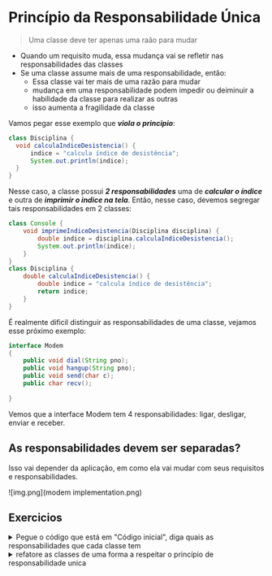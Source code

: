 # Princípio da Responsabilidade Única

> Uma classe deve ter apenas uma raão para mudar

- Quando um requisito muda, essa mudança vai se refletir nas responsabilidades das classes
- Se uma classe assume mais de uma responsabilidade, então:
  - Essa classe vai ter mais de uma razão para mudar
  - mudança em uma responsabilidade podem impedir ou deiminuir a habilidade da classe para realizar as outras
  - isso aumenta a fragilidade da classe

Vamos pegar esse exemplo que ***viola o principio***:

  ```java
  class Disciplina {
	void calculaIndiceDesistencia() {
		indice = "calcula índice de desistência";
		System.out.println(indice);
	}
}
  ```
Nesse caso, a classe possui ***2 responsabilidades*** uma de ***calcular o índice*** e outra de ***imprimir o indice na tela***.
Então, nesse caso, devemos segregar tais responsabilidades em 2 classes:

```java
class Console {
    void imprimeIndiceDesistencia(Disciplina disciplina) {
        double indice = disciplina.calculaIndiceDesistencia();
        System.out.println(indice);
    }
}
class Disciplina {
    double calculaIndiceDesistencia() {
        double indice = "calcula índice de desistência";
        return indice;
    }
}
```
É realmente dificil distinguir as responsabilidades de uma classe, vejamos esse próximo exemplo:

```java
interface Modem
{
	public void dial(String pno);
	public void hangup(String pno);
	public void send(char c);
	public char recv();
	
}
```

Vemos que a interface Modem tem 4 responsabilidades: ligar, desligar, enviar e receber.

## As responsabilidades devem ser separadas?

Isso vai depender da aplicação, em como ela vai mudar com seus requisitos e responsabilidades.

![img.png](modem implementation.png)

## Exercicios

<details>
<summary>Pegue o código que está em "Código inicial", diga quais as responsabilidades que cada classe tem</summary>

- main:
  - printar as mensagens na tela
  - receber as entradas do usuário
  - checar se a entrada é valida
  - criar o id do usuário
- Pessoa:
  - receber os dados sobre a pessoa

</details>

<details>
<summary>refatore as classes de uma forma a respeitar o princípio de responsabilidade unica</summary>

- main:
  - retiramos a responsabilidade de printar as mensagens para uma classe chamada ***gerenciadorMensagens***:
  
```java
package codigoFinal;

import java.io.BufferedReader;
import java.io.IOException;
import java.io.InputStreamReader;
public class GerenciadorMensagens {
  public static void mensagemBoasVindas(){
    System.out.println("Seja bem-vindx");
  }

  public static void mensagemFimPrograma() throws IOException {
    System.out.println("aperte enter para sair");
    BufferedReader teclado = new BufferedReader(new InputStreamReader(System.in));
    teclado.readLine();
  }

  public static void mensagemSolicitarCampo(String campo){
    System.out.println("Qual o seu " + campo + "?");
  }

  public static void mensagemErroValidacao(String campo){
    System.out.println("Vc n forneceu um " + campo + " Valido");
  }
}

```

  - Retiramos a responsabilidade de receber as entradas do usuário e dividimos em 2 partes, uma que ***obtem os dados*** da pessoa e outra que ***cria***:
```java
// Classe que captura os dados da pessoa

package codigoFinal;

import java.io.IOException;
import java.io.BufferedReader;
import java.io.IOException;
import java.io.InputStreamReader;

public class CapturadorDadosPessoa {
	public static Pessoa obterDadosPessoa() throws IOException {
		Pessoa pessoa = new Pessoa();
		BufferedReader teclado = new BufferedReader(new InputStreamReader(System.in));

		GerenciadorMensagens.mensagemSolicitarCampo("Primeiro nome");
		pessoa.setPrimeiroNome(teclado.readLine());

		GerenciadorMensagens.mensagemSolicitarCampo("Ultimo sobrenome");
		pessoa.setUltimoNome(teclado.readLine());

		return pessoa;
	}
}
```

```java
// Classe que cria o id da pessoa 

package codigoFinal;

public class CriadorConta {
	public static void criar(Pessoa pessoa){
		System.out.println("Seu id de usu�rio � " + pessoa.getPrimeiroNome().charAt(0) + pessoa.getUltimoNome());
	}
}
```

- por fim, criamos uma classe que lida com a validação dos dados obtidos para pessoa:

```java
package codigoFinal;

public class ValidadorPessoa {
	public static boolean validar(Pessoa pessoa){
		if (pessoa.getPrimeiroNome().isEmpty()){
			GerenciadorMensagens.mensagemErroValidacao("Primeiro nome");
			return false;
		}
		if (pessoa.getUltimoNome().isEmpty()){
			GerenciadorMensagens.mensagemErroValidacao("Ultimo  nome");
			return false;
		}
		return true;
	}
}
```


</details>
